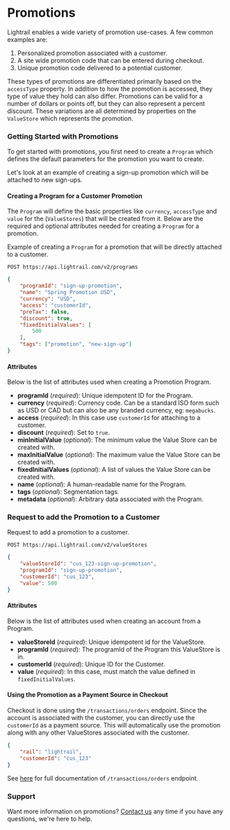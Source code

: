 # Promotions
Lightrail enables a wide variety of promotion use-cases. A few common examples are:
 1. Personalized promotion associated with a customer.
 2. A site wide promotion code that can be entered during checkout.
 3. Unique promotion code delivered to a potential customer.  
 
These types of promotions are differentiated primarily based on the `accessType` property.
In addition to how the promotion is accessed, they type of value they hold can also differ. 
Promotions can be valid for a number of dollars or points off, but they can also represent a percent discount.
These variations are all determined by properties on the `ValueStore` which represents the promotion.

### Getting Started with Promotions
To get started with promotions, you first need to create a `Program` which defines the default parameters for the promotion you want to create.

Let's look at an example of creating a sign-up promotion which will be attached to new sign-ups.  

#### Creating a Program for a Customer Promotion
The `Program` will define the basic properties like `currency`, `accessType` and `value` for the (`ValueStores`) that will be created from it. 
Below are the required and optional attributes needed for creating a `Program` for a promotion.

Example of creating a `Program` for a promotion that will be directly attached to a customer. 

`POST https://api.lightrail.com/v2/programs`
```json
{
    "programId": "sign-up-promotion",
    "name": "Spring Promotion USD",
    "currency": "USD",
    "access": "customerId",
    "preTax": false,
    "discount": true,
    "fixedInitialValues": [
        500
    ],
    "tags": ["promotion", "new-sign-up"]
}
``` 

#### Attributes
Below is the list of attributes used when creating a Promotion Program.
 - **programId** (_required_): Unique idempotent ID for the Program.
 - **currency** (_required_): Currency code. Can be a standard ISO form such as USD or CAD but can also be any branded currency, eg: `megabucks`.
 - **access** (_required_): In this case use `customerId` for attaching to a customer.
 - **discount** (_required_): Set to `true`. 
 - **minInitialValue** (_optional_): The minimum value the Value Store can be created with.
 - **maxInitialValue** (_optional_): The maximum value the Value Store can be created with.  
 - **fixedInitialValues** (_optional_): A list of values the Value Store can be created with.    
 - **name** (_optional_): A human-readable name for the Program.
 - **tags** (_optional_): Segmentation tags.
 - **metadata** (_optional_): Arbitrary data associated with the Program.

### Request to add the Promotion to a Customer 
Request to add a promotion to a customer.  

`POST https://api.lightrail.com/v2/valueStores`
```json
{
    "valueStoreId": "cus_123-sign-up-promotion",
    "programId": "sign-up-promotion",
    "customerId": "cus_123",
    "value": 500
}
``` 

#### Attributes
Below is the list of attributes used when creating an account from a Program.
- **valueStoreId** (_required_): Unique idempotent id for the ValueStore.
- **programId** (_required_): The programId of the Program this ValueStore is in.
- **customerId** (_required_): Unique ID for the Customer.
- **value** (_required_): In this case, must match the value defined in `fixedInitialValues`. 

#### Using the Promotion as a Payment Source in Checkout
Checkout is done using the `/transactions/orders` endpoint. Since the account is associated with the customer, you can directly use the `customerId` as a payment source. 
This will automatically use the promotion along with any other ValueStores associated with the customer.  

```json
{
    "rail": "lightrail",
    "customerId": "cus_123"
}
```

See [here](https://lightrailapi.docs.apiary.io/#reference/0/transactions/process-an-order) for full documentation of `/transactions/orders` endpoint.

### Support
Want more information on promotions? [Contact us](mailto:hello@lightrail.com) any time if you have any questions, we're here to help. 
